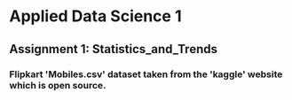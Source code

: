 # Applied Data Science 1
## Assignment 1: Statistics_and_Trends
### Flipkart 'Mobiles.csv' dataset taken from the 'kaggle' website which is open source.
